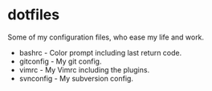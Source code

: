 dotfiles
========

Some of my configuration files, who ease my life and work.

 * bashrc - Color prompt including last return code.
 * gitconfig - My git config.
 * vimrc - My Vimrc including the plugins.
 * svnconfig - My subversion config.